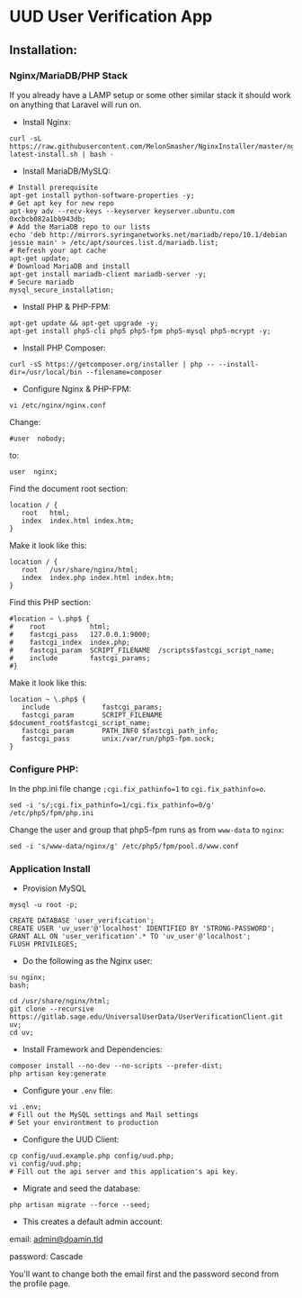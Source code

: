 # UUD User Verification App

## Installation:

### Nginx/MariaDB/PHP Stack

If you already have a LAMP setup or some other similar stack it should work on anything that Laravel will run on.

* Install Nginx:

```shell
curl -sL https://raw.githubusercontent.com/MelonSmasher/NginxInstaller/master/nginx-latest-install.sh | bash -
```

* Install MariaDB/MySLQ:

```shell
# Install prerequisite
apt-get install python-software-properties -y;
# Get apt key for new repo
apt-key adv --recv-keys --keyserver keyserver.ubuntu.com 0xcbcb082a1bb943db;
# Add the MariaDB repo to our lists
echo 'deb http://mirrors.syringanetworks.net/mariadb/repo/10.1/debian jessie main' > /etc/apt/sources.list.d/mariadb.list;
# Refresh your apt cache
apt-get update;
# Download MariaDB and install
apt-get install mariadb-client mariadb-server -y;
# Secure mariadb
mysql_secure_installation;
```
* Install PHP & PHP-FPM:

 ```shell
 apt-get update && apt-get upgrade -y;
 apt-get install php5-cli php5 php5-fpm php5-mysql php5-mcrypt -y;
 ```

* Install PHP Composer:

 ```shell
 curl -sS https://getcomposer.org/installer | php -- --install-dir=/usr/local/bin --filename=composer
 ```

* Configure Nginx & PHP-FPM:

 ```shell
 vi /etc/nginx/nginx.conf
 ```

 Change:

 ```shell
 #user  nobody;
 ```

 to:

 ```shell
 user  nginx;
 ```

 Find the document root section:

 ```shell
 location / {
    root   html;
    index  index.html index.htm;
 }
 ```

 Make it look like this:

 ```shell
 location / {
    root   /usr/share/nginx/html;
    index  index.php index.html index.htm;
 }
 ```


 Find this PHP section:

 ```shell
 #location ~ \.php$ {
 #    root           html;
 #    fastcgi_pass   127.0.0.1:9000;
 #    fastcgi_index  index.php;
 #    fastcgi_param  SCRIPT_FILENAME  /scripts$fastcgi_script_name;
 #    include        fastcgi_params;
 #}
 ```

 Make it look like this:

 ```shell
 location ~ \.php$ {
    include             fastcgi_params;
    fastcgi_param       SCRIPT_FILENAME $document_root$fastcgi_script_name;
    fastcgi_param       PATH_INFO $fastcgi_path_info;
    fastcgi_pass        unix:/var/run/php5-fpm.sock;
 }
 ```

 ### Configure PHP:

 In the php.ini file change `;cgi.fix_pathinfo=1` to `cgi.fix_pathinfo=o`.

 ```shell
 sed -i 's/;cgi.fix_pathinfo=1/cgi.fix_pathinfo=0/g' /etc/php5/fpm/php.ini
 ```

 Change the user and group that php5-fpm runs as from `www-data` to `nginx`:

 ```shell
 sed -i 's/www-data/nginx/g' /etc/php5/fpm/pool.d/www.conf
 ```


### Application Install

* Provision MySQL

```shell
mysql -u root -p;
```

```mysql
CREATE DATABASE 'user_verification';
CREATE USER 'uv_user'@'localhost' IDENTIFIED BY 'STRONG-PASSWORD';
GRANT ALL ON 'user_verification'.* TO 'uv_user'@'localhost';
FLUSH PRIVILEGES;
```
* Do the following as the Nginx user:

```shell
su nginx;
bash;
```

```shell
cd /usr/share/nginx/html;
git clone --recursive https://gitlab.sage.edu/UniversalUserData/UserVerificationClient.git uv;
cd uv;
```

* Install Framework and Dependencies:

```shell
composer install --no-dev --no-scripts --prefer-dist;
php artisan key:generate
```

* Configure your `.env` file:

```shell
vi .env;
# Fill out the MySQL settings and Mail settings
# Set your environtment to production
```

* Configure the UUD Client:

```shell
cp config/uud.example.php config/uud.php;
vi config/uud.php;
# Fill out the api server and this application's api key.
```

* Migrate and seed the database:

```shell
php artisan migrate --force --seed;
```

* This creates a default admin account:

email: admin@doamin.tld

password: Cascade

You'll want to change both the email first and the password second from the profile page.